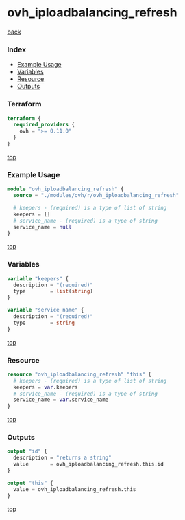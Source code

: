 # ovh_iploadbalancing_refresh

[back](../ovh.md)

### Index

- [Example Usage](#example-usage)
- [Variables](#variables)
- [Resource](#resource)
- [Outputs](#outputs)

### Terraform

```terraform
terraform {
  required_providers {
    ovh = ">= 0.11.0"
  }
}
```

[top](#index)

### Example Usage

```terraform
module "ovh_iploadbalancing_refresh" {
  source = "./modules/ovh/r/ovh_iploadbalancing_refresh"

  # keepers - (required) is a type of list of string
  keepers = []
  # service_name - (required) is a type of string
  service_name = null
}
```

[top](#index)

### Variables

```terraform
variable "keepers" {
  description = "(required)"
  type        = list(string)
}

variable "service_name" {
  description = "(required)"
  type        = string
}
```

[top](#index)

### Resource

```terraform
resource "ovh_iploadbalancing_refresh" "this" {
  # keepers - (required) is a type of list of string
  keepers = var.keepers
  # service_name - (required) is a type of string
  service_name = var.service_name
}
```

[top](#index)

### Outputs

```terraform
output "id" {
  description = "returns a string"
  value       = ovh_iploadbalancing_refresh.this.id
}

output "this" {
  value = ovh_iploadbalancing_refresh.this
}
```

[top](#index)